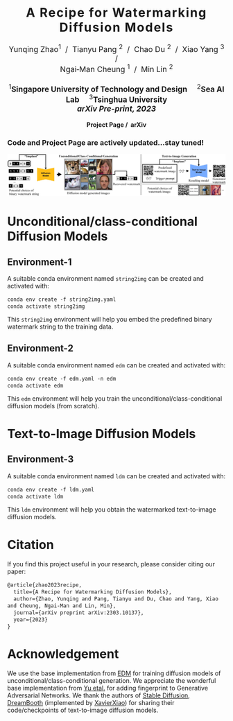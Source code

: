 <h1 align='center' style="text-align:center; font-weight:bold; font-size:2.0em;letter-spacing:2.0px;">
                A Recipe for Watermarking Diffusion Models</h1>
<p align='center' style="text-align:center;font-size:1.25em;">
    <a href="https://scholar.google.com/citations?user=kQA0x9UAAAAJ&hl=en" target="_blank" style="text-decoration: none;">Yunqing Zhao<sup>1</sup> </a>&nbsp;/&nbsp;
    <a href="https://p2333.github.io/" target="_blank" style="text-decoration: none;">Tianyu Pang <sup>2</sup> </a>&nbsp;/&nbsp;
    <a href="https://duchao0726.github.io/" target="_blank" style="text-decoration: none;">Chao Du <sup>2</sup> </a>&nbsp;/&nbsp;
    <a href="https://ml.cs.tsinghua.edu.cn/~xiaoyang/" target="_blank" style="text-decoration: none;">Xiao Yang <sup>3</sup> </a>&nbsp;/&nbsp;<br/>
    <a href="https://sites.google.com/site/mancheung0407/" target="_blank" style="text-decoration: none;">Ngai&#8209;Man Cheung <sup>1</sup> </a>&nbsp;/&nbsp;
    <a href="https://linmin.me/" target="_blank" style="text-decoration: none;">Min Lin <sup>2</sup> </a></br></br>
<sup>1</sup><b>Singapore University of Technology and Design</b>&emsp;
<sup>2</sup><b>Sea AI Lab</b>&emsp;
<sup>3</sup><b>Tsinghua University</b>
<br/>
<b>
<em>arXiv Pre-print, 2023</em> <br>
</b>
</p>

<p align='center';>
<b>
<!-- <em>The Thirty-Sixth Annual Conference on Neural Information Processing Systems (NeurIPS 2022);</em> -->
</b>
</p>

<p align='center' style="text-align:center;font-size:2.5 em;">
<b>
    <a href="https://github.com/yunqing-me/WatermarkDM/" target="_blank" style="text-decoration: none;">Project Page</a>&nbsp;/&nbsp;
    <a href="https://arxiv.org/pdf/2303.10137.pdf" target="_blank" style="text-decoration: none;">arXiv</a> 
    <!-- /&nbsp; -->
    <!-- <a href="https://arxiv.org/abs/2208.10930" target="_blank" style="text-decoration: none;">Data Repository</a>&nbsp; -->

</b>
</p>


### Code and Project Page are actively updated...stay tuned!

![Teaser image](./figure/teaser.jpg)


# Unconditional/class-conditional Diffusion Models

<!-- ## Installation and Environment:
- Platform: Linux
- Hardware Type: A100 PCIe 40GB & CuDNN 11.4 -->
## Environment-1
A suitable conda environment named `string2img` can be created and activated with:

```
conda env create -f string2img.yaml
conda activate string2img
```

This `string2img` environment will help you embed the predefined binary watermark string to the training data.

## Environment-2
A suitable conda environment named `edm` can be created and activated with:

```
conda env create -f edm.yaml -n edm
conda activate edm
```

This `edm` environment will help you train the unconditional/class-conditional diffusion models (from scratch).

<!-- ## Datasets
We follow [EDM](https://github.com/NVlabs/edm) to test our models on four datasets. -->

# Text-to-Image Diffusion Models

## Environment-3
A suitable conda environment named ```ldm``` can be created and activated with:

```
conda env create -f ldm.yaml
conda activate ldm
```

This `ldm` environment will help you obtain the watermarked text-to-image diffusion models.







# Citation
If you find this project useful in your research, please consider citing our paper:
  ```
@article{zhao2023recipe,
    title={A Recipe for Watermarking Diffusion Models},
    author={Zhao, Yunqing and Pang, Tianyu and Du, Chao and Yang, Xiao and Cheung, Ngai-Man and Lin, Min},
    journal={arXiv preprint arXiv:2303.10137},
    year={2023}
}
  ```

# Acknowledgement 

We use the base implementation from [EDM](https://github.com/NVlabs/edm) for training diffusion models of unconditional/class-conditional generation.
We appreciate the wonderful base implementation from [Yu etal.](https://github.com/ningyu1991/ArtificialGANFingerprints) for adding fingerprint to Generative Adversarial Networks. 
We thank the authors of [Stable Diffusion](https://github.com/CompVis/stable-diffusion), [DreamBooth](https://github.com/XavierXiao/Dreambooth-Stable-Diffusion) (implemented by [XavierXiao](https://xavierxiao.github.io/)) for sharing their code/checkpoints of text-to-image diffusion models.


